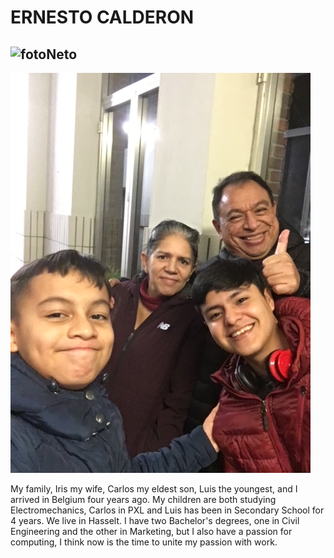 # ERNESTO CALDERON

## ![fotoNeto](./img/Foto%20de%20Neto%20Calderòn.jpg)

![fotoFamilia](./img/ernestofam.JPG)

My family, Iris my wife, Carlos my eldest son, Luis the youngest, and I arrived
in Belgium four years ago. My children are both studying Electromechanics,
Carlos in PXL and Luis has been in Secondary School for 4 years. We live in
Hasselt. I have two Bachelor's degrees, one in Civil Engineering and the other
in Marketing, but I also have a passion for computing, I think now is the time
to unite my passion with work.
